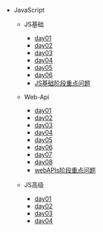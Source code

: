 <!-- docs/_sidebar.md -->

<!-- * [首页](README)
* [操作指南](guide) -->

* JavaScript
  * JS基础
    * [day01](js-基础/day01笔记/js基础-day01笔记.md)
    * [day02](js-基础/day02笔记/js基础-day02笔记.md)
    * [day03](js-基础/day03笔记/js基础-day03笔记.md)
    * [day04](js-基础/day04笔记/js基础-day04笔记.md)
    * [day05](js-基础/day05笔记/js基础-day05笔记.md)
    * [day06](js-基础/day06笔记/js基础-day06笔记.md)
    * [JS基础阶段重点问题](js-基础/JS基础重点问题/js基础阶段重点问题.md)

  * Web-Api
    * [day01](Web-Api/day01笔记/webAPIs-day01笔记.md)
    * [day02](Web-Api/day02笔记/webAPIs-day02笔记.md)
    * [day03](Web-Api/day03笔记/webAPIs-day03笔记.md)
    * [day04](Web-Api/day04笔记/webAPIs-day04笔记.md)
    * [day05](Web-Api/day05笔记/webAPIs-day05笔记.md)
    * [day06](Web-Api/day06笔记/webAPIs-day06笔记.md)
    * [day07](Web-Api/day07笔记/webAPIs-day07笔记.md)
    * [day08](Web-Api/day08笔记/webAPIs-day08笔记.md)
    * [webAPIs阶段重点问题](Web-Api/webAPIs阶段重点问题/webAPIs阶段重点问题.md)
  * JS高级
    * [day01](js-高级/day01笔记/js进阶-day01笔记.md)
    * [day02](js-高级/day02笔记/js进阶-day02笔记.md)
    * [day03](js-高级/day03笔记/js进阶-day03笔记.md)
    * [day04](js-高级/day04笔记/js进阶-day04笔记.md)